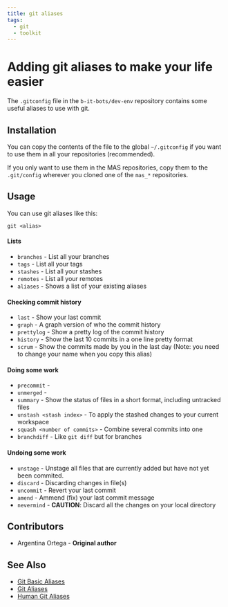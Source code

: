 ```yaml
---
title: git aliases
tags:
  - git
  - toolkit
---
```


# Adding git aliases to make your life easier

The `.gitconfig` file in the `b-it-bots/dev-env` repository contains some useful aliases to use with git.

## Installation

You can copy the contents of the file to the global `~/.gitconfig` if you want to use them in all your repositories \(recommended\).

If you only want to use them in the MAS repositories, copy them to the `.git/config` wherever you cloned one of the `mas_*` repositories.

## Usage

You can use git aliases like this:

```text
git <alias>
```

#### Lists

* `branches` - List all your branches
* `tags` - List all your tags
* `stashes` - List all your stashes
* `remotes` - List all your remotes
* `aliases` - Shows a list of your existing aliases

#### Checking commit history

* `last` - Show your last commit
* `graph` - A graph version of who the commit history
* `prettylog` - Show a pretty log of the commit history
* `history` - Show the last 10 commits in a one line pretty format
* `scrum` - Show the commits made by you in the last day \(Note: you need to change your name when you copy this alias\)

#### Doing some work

* `precommit` -
* `unmerged` -
* `summary` - Show the status of files in a short format, including untracked files
* `unstash <stash index>` - To apply the stashed changes to your current workspace
* `squash <number of commits>` - Combine several commits into one
* `branchdiff` - Like `git diff` but for branches

#### Undoing some work

* `unstage` - Unstage all files that are currently added but have not yet been commited.  
* `discard` - Discarding changes in file\(s\)
* `uncommit` - Revert your last commit
* `amend` - Ammend \(fix\) your last commit message
* `nevermind` - **CAUTION**: Discard all the changes on your local directory

## Contributors

* Argentina Ortega - **Original author**

## See Also

* [Git Basic Aliases](https://git-scm.com/book/en/v2/Git-Basics-Git-Aliases)
* [Git Aliases](https://git.wiki.kernel.org/index.php/Aliases)
* [Human Git Aliases](http://gggritso.com/human-git-aliases)

